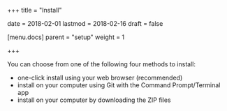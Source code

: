 +++
title = "Install"

date = 2018-02-01
lastmod = 2018-02-16
draft = false

[menu.docs]
  parent = "setup"
  weight = 1

+++

You can choose from one of the following four methods to install:

* one-click install using your web browser (recommended)
* install on your computer using Git with the Command Prompt/Terminal app
* install on your computer by downloading the ZIP files
